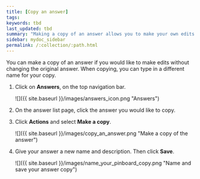 ```yaml
---
title: [Copy an answer]
tags:
keywords: tbd
last_updated: tbd
summary: "Making a copy of an answer allows you to make your own edits without overwriting the original. "
sidebar: mydoc_sidebar
permalink: /:collection/:path.html
---
```

You can make a copy of an answer if you would like to make edits without changing the original answer. When copying, you can type in a different name for your copy.

1. Click on **Answers**, on the top navigation bar.

     ![]({{ site.baseurl }}/images/answers_icon.png "Answers")

2. On the answer list page, click the answer you would like to copy.
3. Click **Actions** and select **Make a copy**.

     ![]({{ site.baseurl }}/images/copy_an_answer.png "Make a copy of the answer")

4. Give your answer a new name and description. Then click **Save**.

     ![]({{ site.baseurl }}/images/name_your_pinboard_copy.png "Name and save your answer copy")
